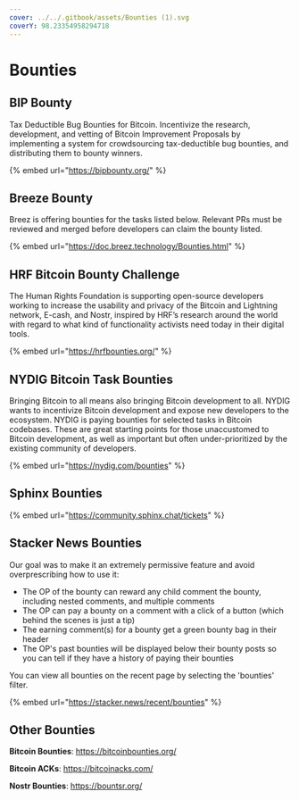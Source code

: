 ```yaml
---
cover: ../../.gitbook/assets/Bounties (1).svg
coverY: 98.23354958294718
---
```


# Bounties

## BIP Bounty

Tax Deductible Bug Bounties for Bitcoin. Incentivize the research, development, and vetting of Bitcoin Improvement Proposals by implementing a system for crowdsourcing tax-deductible bug bounties, and distributing them to bounty winners.

{% embed url="https://bipbounty.org/" %}

## **Breeze Bounty**

Breez is offering bounties for the tasks listed below. Relevant PRs must be reviewed and merged before developers can claim the bounty listed.

{% embed url="https://doc.breez.technology/Bounties.html" %}

## HRF Bitcoin Bounty Challenge

The Human Rights Foundation is supporting open-source developers working to increase the usability and privacy of the Bitcoin and Lightning network, E-cash, and Nostr, inspired by HRF’s research around the world with regard to what kind of functionality activists need today in their digital tools.

{% embed url="https://hrfbounties.org/" %}

## NYDIG Bitcoin Task Bounties

Bringing Bitcoin to all means also bringing Bitcoin development to all. NYDIG wants to incentivize Bitcoin development and expose new developers to the ecosystem. NYDIG is paying bounties for selected tasks in Bitcoin codebases. These are great starting points for those unaccustomed to Bitcoin development, as well as important but often under-prioritized by the existing community of developers.

{% embed url="https://nydig.com/bounties" %}

## Sphinx Bounties

{% embed url="https://community.sphinx.chat/tickets" %}

## Stacker News Bounties

Our goal was to make it an extremely permissive feature and avoid overprescribing how to use it:

* The OP of the bounty can reward any child comment the bounty, including nested comments, and multiple comments
* The OP can pay a bounty on a comment with a click of a button (which behind the scenes is just a tip)
* The earning comment(s) for a bounty get a green bounty bag in their header
* The OP's past bounties will be displayed below their bounty posts so you can tell if they have a history of paying their bounties

You can view all bounties on the recent page by selecting the 'bounties' filter.

{% embed url="https://stacker.news/recent/bounties" %}

## **Other Bounties**

**Bitcoin Bounties**: https://bitcoinbounties.org/

**Bitcoin ACKs**: https://bitcoinacks.com/

**Nostr Bounties**: https://bountsr.org/
